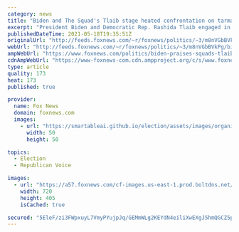 ```yaml
---
category: news
title: "Biden and The Squad's Tlaib stage heated confrontation on tarmac in Detroit"
excerpt: "President Biden and Democratic Rep. Rashida Tlaib engaged in a tense, roughly eight-minute conversation on the airport tarmac Detroit after Biden's arrival there Monday."
publishedDateTime: 2021-05-18T19:35:51Z
originalUrl: "http://feeds.foxnews.com/~r/foxnews/politics/~3/m8nVGbBVkPg/biden-praises-squads-tlaib-after-tarmac-confrontation-on-palestinian-conflict-botches-her-name"
webUrl: "http://feeds.foxnews.com/~r/foxnews/politics/~3/m8nVGbBVkPg/biden-praises-squads-tlaib-after-tarmac-confrontation-on-palestinian-conflict-botches-her-name"
ampWebUrl: "https://www.foxnews.com/politics/biden-praises-squads-tlaib-after-tarmac-confrontation-on-palestinian-conflict-botches-her-name.amp"
cdnAmpWebUrl: "https://www-foxnews-com.cdn.ampproject.org/c/s/www.foxnews.com/politics/biden-praises-squads-tlaib-after-tarmac-confrontation-on-palestinian-conflict-botches-her-name.amp"
type: article
quality: 173
heat: 173
published: true

provider:
  name: Fox News
  domain: foxnews.com
  images:
    - url: "https://smartableai.github.io/election/assets/images/organizations/foxnews.com-50x50.jpg"
      width: 50
      height: 50

topics:
  - Election
  - Republican Voice

images:
  - url: "https://a57.foxnews.com/cf-images.us-east-1.prod.boltdns.net/v1/static/694940094001/7bbcc3bf-9d3a-4fb6-b46a-89e3f17a74ca/7e5e6aac-c4d1-4a2c-ac01-d834bd8b28d1/1280x720/match/720/405/image.jpg?ve=1&tl=1"
    width: 720
    height: 405
    isCached: true

secured: "5EleF/zi3FWpxuyL7VmyPYujpJq/GEMmWLg2KEYdN4eiliXwEXgJ5hmQGCZ5pG4fj7lCMverIF8J2Gkbyyp7qv88Lw1iH4iBlKqfIyteXmc2Yna70EK3LHPPtQl0PMT/54Jr8cZ8gUCOztEHRPXYHCnASnoG7vB2GiXt2Hmi2HR4iRqYzCSFjL/OyfDpOkm/EL0JC+X5RueWmh6jshx045IknKr/VqFzxwWUAnfhgVTBuGz2FDPh3miGwFwFFVVG2sV8A0t+6oO76VDO9v/EXW7T7qO2nACr4j09ZqSjTt/y9MPtOpzCd35seLHv6EbgLOSlSOSOS6zSM9CkZtjw92A4TaBVhSY2OGMU3KWQGHA=;tqn/EkAvlAbHrFB/TxjaNw=="
---
```


